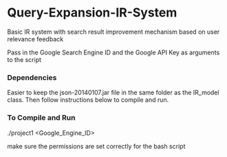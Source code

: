 # Query-Expansion-IR-System
Basic IR system with search result improvement mechanism based on user relevance feedback

Pass in the Google Search Engine ID and the Google API Key as arguments to the script 

### Dependencies 
Easier to keep the json-20140107.jar file in the same folder as the IR_model class. 
Then follow instructions below to compile and run.

### To Compile and Run
./project1 <ApiKey> <Google_Engine_ID>
  
make sure the permissions are set correctly for the bash script 
